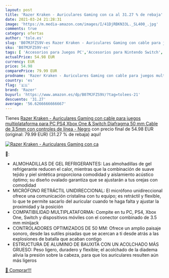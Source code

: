 ```yaml
---
layout: post
title: 'Razer Kraken - Auriculares Gaming con ca al 31.27 % de rebaja'
date: 2021-03-24 21:28:31
image: 'https://m.media-amazon.com/images/I/41DjRBKN33L._SL400_.jpg'
comments: true
category: ofertas
author: 'tole.es'
slug: 'B07MJFZS9V-es Razer Kraken - Auriculares Gaming con cable para juegos...'
sku: 'B07MJFZS9V-es'
tags: [ 'Accesorios para Juegos PC','Accesorios para Nintendo Switch','Accesorios para Xbox One','Auriculares gaming para Nintendo Switch','Hardware y juegos para Nintendo Switch','Hardware y juegos para Xbox One','Juegos y Accesorios para PC','Videojuegos','ps4','razer','xbox', ]
actualPrice: 54.98 EUR
currency: EUR
price: 54.98
comparePrice: 79.99 EUR
prodname: 'Razer Kraken - Auriculares Gaming con cable para juegos multiplataforma para PC  PS4  Xbox One & Switch  Diafragma 50 mm  Cable de 3.5mm con controles de línea - Negro'
country: 'es'
flag: '🇪🇸'
brand: 'Razer'
buyurl: 'https://www.amazon.es/dp/B07MJFZS9V/?tag=tolees-21'
descuento: '31.27'
average: '56.6266666666667'
---
```


Tienes [Razer Kraken - Auriculares Gaming con cable para juegos multiplataforma para PC  PS4  Xbox One & Switch  Diafragma 50 mm  Cable de 3.5mm con controles de línea - Negro](https://www.amazon.es/dp/B07MJFZS9V/?tag=tolees-21) con precio final de  54.98 EUR (original: 79.99 EUR) (31.27 %  de rebaja) aqui!

[![Razer Kraken - Auriculares Gaming con ca](https://m.media-amazon.com/images/I/41DjRBKN33L._SL400_.jpg)](https://www.amazon.es/dp/B07MJFZS9V/?tag=tolees-21)

🔎:

- ALMOHADILLAS DE GEL REFRIGERANTES: Las almohadillas de gel refrigerante reducen el calor, mientras que la combinación de suave tejido y piel sintética proporciona comodidad y aislamiento acústico óptimo; su diseño ovalado garantiza que se ajustarán a tus orejas con comodidad
- MICRÓFONO RETRÁCTIL UNIDIRECCIONAL: El micrófono unidireccional ofrece una comunicación cristalina con tu equipo; es retráctil y flexible, lo que te permite sacarlo del auricular cuando te haga falta y ajustar la proximidad y la posición
- COMPATIBILIDAD MULTIPLATAFORMA: Compite en tu PC, PS4, Xbox One, Switch y dispositivos móviles con el conector combinado de 3.5 mm minijack
- CONTROLADORES OPTIMIZADOS DE 50 MM: Ofrece un amplio paisaje sonoro, desde las sutiles pisadas que se acercan a ti desde atrás a las explosiones de batalla que acaban contigo
- ESTRUCTURA DE ALUMINIO DE BAUXITA CON UN ACOLCHADO MÁS GRUESO: Peso ligero, duradero y flexible; el acolchado de la diadema alivia la presión sobre la cabeza, para que los auriculares resulten aún más ligeros

[🛒 Comprar!!!](https://www.amazon.es/dp/B07MJFZS9V/?tag=tolees-21)
